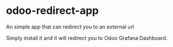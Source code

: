 # odoo-redirect-app
An simple app that can redirect you to an external url

Simply install it and it will redirect you to Odoo Grafana Dashboard.
